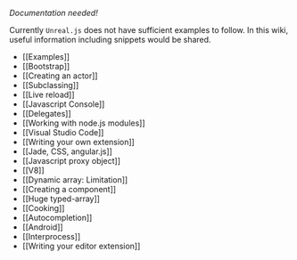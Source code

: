 _Documentation needed!_

Currently `Unreal.js` does not have sufficient examples to follow. In this wiki, useful information including snippets would be shared.

- [[Examples]]
- [[Bootstrap]]
- [[Creating an actor]]
- [[Subclassing]]
- [[Live reload]]
- [[Javascript Console]]
- [[Delegates]]
- [[Working with node.js modules]]
- [[Visual Studio Code]]
- [[Writing your own extension]]
- [[Jade, CSS, angular.js]]
- [[Javascript proxy object]]
- [[V8]]
- [[Dynamic array: Limitation]]
- [[Creating a component]]
- [[Huge typed-array]]
- [[Cooking]]
- [[Autocompletion]]
- [[Android]]
- [[Interprocess]]
- [[Writing your editor extension]]